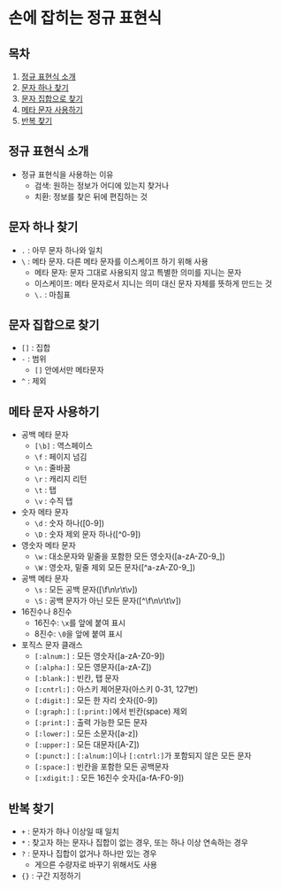 # 손에 잡히는 정규 표현식 #
## 목차
1. [정규 표현식 소개](#정규-표현식-소개)
1. [문자 하나 찾기](#문자-하나-찾기)
1. [문자 집합으로 찾기](#문자-집합으로-찾기)
1. [메타 문자 사용하기](#메타-문자-사용하기)
1. [반복 찾기](#반복-찾기)

## 정규 표현식 소개
* 정규 표현식을 사용하는 이유
    * 검색: 원하는 정보가 어디에 있는지 찾거나
    * 치환: 정보를 찾은 뒤에 편집하는 것

## 문자 하나 찾기
* `.` : 아무 문자 하나와 일치
* `\` : 메타 문자. 다른 메타 문자를 이스케이프 하기 위해 사용
    * 메타 문자: 문자 그대로 사용되지 않고 특별한 의미를 지니는 문자
    * 이스케이프: 메타 문자로서 지니는 의미 대신 문자 자체를 뜻하게 만드는 것
    * `\.` : 마침표

## 문자 집합으로 찾기
* `[]` : 집합
* `-` : 범위
    * `[]` 안에서만 메타문자
* `^` : 제외

## 메타 문자 사용하기
* 공백 메타 문자
    * `[\b]` : 역스페이스
    * `\f` : 페이지 넘김
    * `\n` : 줄바꿈
    * `\r` : 캐리지 리턴
    * `\t` : 탭
    * `\v` : 수직 탭
* 숫자 메타 문자
    * `\d` : 숫자 하나([0-9])
    * `\D` : 숫자 제외 문자 하나([^0-9])
* 영숫자 메타 문자
    * `\w` : 대소문자와 밑줄을 포함한 모든 영숫자([a-zA-Z0-9_])
    * `\W` : 영숫자, 밑줄 제외 모든 문자([^a-zA-Z0-9_])
* 공백 메타 문자
    * `\s` : 모든 공백 문자([\f\n\r\t\v])
    * `\S` : 공백 문자가 아닌 모든 문자([^\f\n\r\t\v])
* 16진수나 8진수
    * 16진수: `\x`를 앞에 붙여 표시
    * 8진수: `\0`을 앞에 붙여 표시
* 포직스 문자 클래스
    * `[:alnum:]` : 모든 영숫자([a-zA-Z0-9])
    * `[:alpha:]` : 모든 영문자([a-zA-Z])
    * `[:blank:]` : 빈칸, 탭 문자
    * `[:cntrl:]` : 아스키 제어문자(아스키 0-31, 127번)
    * `[:digit:]` : 모든 한 자리 숫자([0-9])
    * `[:graph:]` : `[:print:]`에서 빈칸(space) 제외
    * `[:print:]` : 출력 가능한 모든 문자
    * `[:lower:]` : 모든 소문자([a-z])
    * `[:upper:]` : 모든 대문자([A-Z])
    * `[:punct:]` : `[:alnum:]`이나 `[:cntrl:]`가 포함되지 않은 모든 문자
    * `[:space:]` : 빈칸을 포함한 모든 공백문자
    * `[:xdigit:]` : 모든 16진수 숫자([a-fA-F0-9])

## 반복 찾기
* `+` : 문자가 하나 이상일 때 일치
* `*` : 찾고자 하는 문자나 집합이 없는 경우, 또는 하나 이상 연속하는 경우
* `?` : 문자나 집합이 없거나 하나만 있는 경우
    * 게으른 수량자로 바꾸기 위해서도 사용
* `{}` : 구간 지정하기
